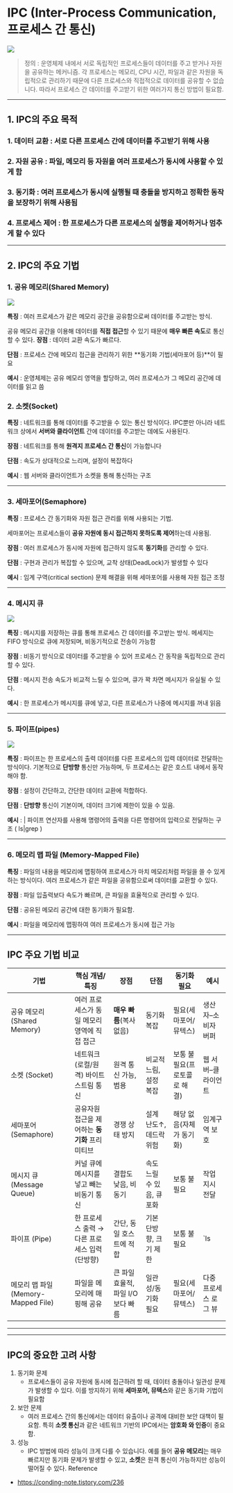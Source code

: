 # IPC (Inter-Process Communication, 프로세스 간 통신)

![](https://img1.daumcdn.net/thumb/R1280x0/?scode=mtistory2&fname=https%3A%2F%2Fblog.kakaocdn.net%2Fdna%2FdmK4z1%2FbtsPO8NfDpT%2FAAAAAAAAAAAAAAAAAAAAAGUO4bu9j7MMeaUrvSvfYkMuwKve8du91oNsZhz9p5CE%2Fimg.png%3Fcredential%3DyqXZFxpELC7KVnFOS48ylbz2pIh7yKj8%26expires%3D1756652399%26allow_ip%3D%26allow_referer%3D%26signature%3DjM8BfCPytpLjL9Ubh%252BRUGiLwU%252Fg%253D)

> 정의 : 운영체제 내에서 서로 독립적인 프로세스들이 데이터를 주고 받거나 자원을 공유하는 메커니즘.
각 프로세스는 메모리, CPU 시간, 파일과 같은 자원을 독립적으로 관리하기 때문에 다른 프로세스와 직접적으로 데이터를 공유할 수 없습니다.
따라서 프로세스 간 데이터를 주고받기 위한 여러가지 통신 방법이 필요함.

---

## 1. IPC의 주요 목적

### **1. 데이터 교환** : 서로 다른 프로세스 간에 데이터를 주고받기 위해 사용


### **2. 자원 공유** : 파일, 메모리 등 자원을 여러 프로세스가 동시에 사용할 수 있게 함


### **3. 동기화** : 여러 프로세스가 **동시에 실행될 때** 충돌을 방지하고 **정확한 동작**을 보장하기 위해 사용됨


### **4. 프로세스 제어** : 한 프로세스가 다른 프로세스의 실행을 제어하거나 멈추게 할 수 있다

---

## 2. IPC의 주요 기법

### 1. 공유 메모리(Shared Memory)

![](https://img1.daumcdn.net/thumb/R1280x0/?scode=mtistory2&fname=https%3A%2F%2Fblog.kakaocdn.net%2Fdna%2F1sUin%2FbtsPLXzI1a5%2FAAAAAAAAAAAAAAAAAAAAAIdsNAIZoa_VuurIy5Ry6ZcW16tjXhrWHLCFuzx9B1fB%2Fimg.png%3Fcredential%3DyqXZFxpELC7KVnFOS48ylbz2pIh7yKj8%26expires%3D1756652399%26allow_ip%3D%26allow_referer%3D%26signature%3DYiJuqQC4tSr77YDLMBCdP6SyYgw%253D)

**특징** : 여러 프로세스가 같은 메모리 공간을 공유함으로써 데이터를 주고받는 방식.


공유 메모리 공간을 이용해 데이터를 **직접 접근**할 수 있기 때문에 **매우 빠른 속도**로 통신할 수 있다.
**장점** : 데이터 교환 속도가 빠르다.


**단점** : 프로세스 간에 메모리 접근을 관리하기 위한 **동기화 기법(세마포어 등)**이 필요


**예시** : 운영체제는 공유 메모리 영역을 할당하고, 여러 프로세스가 그 메모리 공간에 데이터를 읽고 씀

### 2. 소켓(Socket)

**특징** : 네트워크를 통해 데이터를 주고받을 수 있는 통신 방식이다. IPC뿐만 아니라
네트워크 상에서 **서버와 클라이언트** 간에 데이터를 주고받는 데에도 사용된다.

**장점** : 네트워크를 통해 **원격지 프로세스 간 통신**이 가능합니다

**단점** : 속도가 상대적으로 느리며, 설정이 복잡하다

**예시** : 웹 서버와 클라이언트가 소켓을 통해 통신하는 구조

---

### 3. 세마포어(Semaphore)


**특징** : 프로세스 간 동기화와 자원 접근 관리를 위해 사용되는 기법.

세마포어는 프로세스들이 **공유 자원에 동시 접근하지 못하도록 제어**하는데 사용됨.

**장점** : 여러 프로세스가 동시에 자원에 접근하지 않도록 **동기화**를 관리할 수 있다.

**단점** : 구현과 관리가 복잡할 수 있으며, 교착 상태(DeadLock)가 발생할 수 있다

**예시** : 임계 구역(critical section) 문제 해결을 위해 세마포어를 사용해 자원 접근 조정

---

### 4. 메시지 큐

![](https://img1.daumcdn.net/thumb/R1280x0/?scode=mtistory2&fname=https%3A%2F%2Fblog.kakaocdn.net%2Fdna%2Fddnksa%2FbtsPPk7Z0ee%2FAAAAAAAAAAAAAAAAAAAAAAYGX2tdB-mcQXJTlm1f02dv6xKl7EWDd8XiqHMDBHs2%2Fimg.png%3Fcredential%3DyqXZFxpELC7KVnFOS48ylbz2pIh7yKj8%26expires%3D1756652399%26allow_ip%3D%26allow_referer%3D%26signature%3DQJWP74Z1KsUh3xk456TaETow5O8%253D)


**특징** : 메시지를 저장하는 큐를 통해 프로세스 간 데이터를 주고받는 방식.
메세지는 FIFO 방식으로 큐에 저장되며, 비동기적으로 전송이 가능함

**장점** : 비동기 방식으로 데이터를 주고받을 수 있어 프로세스 간 동작을 독립적으로 관리할 수 있다.

**단점** : 메시지 전송 속도가 비교적 느릴 수 있으며, 큐가 꽉 차면 메시지가 유실될 수 있다.

**예시** : 한 프로세스가 메시지를 큐에 넣고, 다른 프로세스가 나중에 메시지를 꺼내 읽음

---

### 5. 파이프(pipes)

![](https://img1.daumcdn.net/thumb/R1280x0/?scode=mtistory2&fname=https%3A%2F%2Fblog.kakaocdn.net%2Fdna%2FC3nZs%2FbtsPLmGMvGS%2FAAAAAAAAAAAAAAAAAAAAAHtiZSiujw6doAvEvep_vC7Wwujqs_TbqtA0l4KtlppJ%2Fimg.png%3Fcredential%3DyqXZFxpELC7KVnFOS48ylbz2pIh7yKj8%26expires%3D1756652399%26allow_ip%3D%26allow_referer%3D%26signature%3D7sgjHkYpJkkqlBIH9CfBtgXoqcw%253D)

**특징** : 파이프는 한 프로세스의 출력 데이터를 다른 프로세스의 입력 데이터로 전달하는 방식이다.
기본적으로 **단방향** 통신만 가능하며, 두 프로세스는 같은 호스트 내에서 동작해야 함.

**장점** : 설정이 간단하고, 간단한 데이터 교환에 적합하다.

**단점** : **단방향** 통신이 기본이며, 데이터 크기에 제한이 있을 수 있음.

**예시** : | 파이프 연산자를 사용해 명령어의 출력을 다른 명령어의 입력으로 전달하는 구조 ( ls|grep )

---

### 6. 메모리 맵 파일 (Memory-Mapped File)
**특징** : 파일의 내용을 메모리에 맵핑하여 프로세스가 마치 메모리처럼 파일을 쓸 수 있게 하는 방식이다.
여러 프로세스가 같은 파일을 공유함으로써 데이터를 교환할 수 있다.

**장점** : 파일 입출력보다 속도가 빠르며, 큰 파일을 효율적으로 관리할 수 있다.

**단점** : 공유된 메모리 공간에 대한 동기화가 필요함.

**예시** : 파일을 메모리에 맵핑하여 여러 프로세스가 동시에 접근 가능

---

## IPC 주요 기법 비교
| 기법 | 핵심 개념/특징 | 장점 | 단점 | 동기화 필요 | 예시 |
|---|---|---|---|---|---|
| 공유 메모리 (Shared Memory) | 여러 프로세스가 동일 메모리 영역에 직접 접근 | **매우 빠름**(복사 없음) | 동기화 복잡 | 필요(세마포어/뮤텍스) | 생산자–소비자 버퍼 |
| 소켓 (Socket) | 네트워크(로컬/원격) 바이트 스트림 통신 | 원격 통신 가능, 범용 | 비교적 느림, 설정 복잡 | 보통 불필요(프로토콜로 해결) | 웹 서버–클라이언트 |
| 세마포어 (Semaphore) | 공유자원 접근을 제어하는 **동기화** 프리미티브 | 경쟁 상태 방지 | 설계 난도↑, 데드락 위험 | 해당 없음(자체가 동기화) | 임계구역 보호 |
| 메시지 큐 (Message Queue) | 커널 큐에 메시지를 넣고 빼는 비동기 통신 | 결합도 낮음, 비동기 | 속도 느릴 수 있음, 큐 포화 | 보통 불필요 | 작업 지시 전달 |
| 파이프 (Pipe) | 한 프로세스 출력 → 다른 프로세스 입력(단방향) | 간단, 동일 호스트에 적합 | 기본 단방향, 크기 제한 | 보통 불필요 | `ls | grep` |
| 메모리 맵 파일 (Memory-Mapped File) | 파일을 메모리에 매핑해 공유 | 큰 파일 효율적, 파일 I/O보다 빠름 | 일관성/동기화 필요 | 필요(세마포어/뮤텍스) | 다중 프로세스 로그 뷰 |

---


---

## IPC의 중요한 고려 사항
1. 동기화 문제
   - 프로세스들이 공유 자원에 동시에 접근하려 할 때, 데이터 충돌이나 일관성 문제가 발생할 수 있다.
   이를 방지하기 위해 **세마포어, 뮤텍스**와 같은 동기화 기법이 필요함
2. 보안 문제
   - 여러 프로세스 간의 통신에서는 데이터 유출이나 공격에 대비한 보안 대책이 필요함. 
    특히 **소켓 통신**과 같은 네트워크 기반의 IPC에서는 **암호화 와 인증**이 중요함.
3. 성능
   - IPC 방법에 따라 성능이 크게 다를 수 있습니다. 예를 들어 **공유 메모리**는 매우 빠르지만
   동기화 문제가 발생할 수 있고, **소켓**은 원격 통신이 가능하지만 성능이 떨어질 수 있다.
Reference
- https://conding-note.tistory.com/236